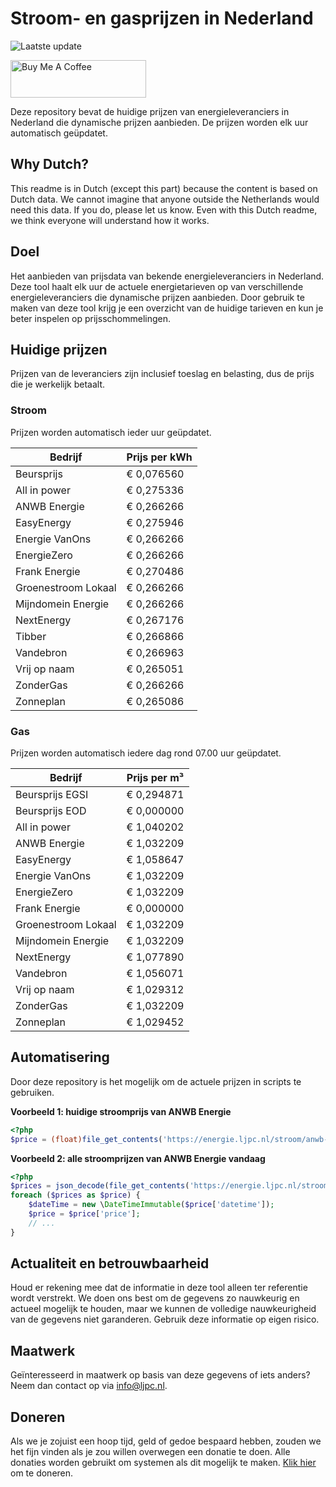 # Stroom- en gasprijzen in Nederland

![Laatste update](https://img.shields.io/badge/laatste%20update-2023--10--08%2011%3A00%20CET-brightgreen)

<a href="https://www.buymeacoffee.com/Lars-" target="_blank"><img src="https://cdn.buymeacoffee.com/buttons/v2/default-orange.png" alt="Buy Me A Coffee" height="60" style="height: 60px !important;width: 217px !important;" ></a>

Deze repository bevat de huidige prijzen van energieleveranciers in Nederland die dynamische prijzen aanbieden. De prijzen worden elk uur automatisch geüpdatet.

## Why Dutch?

This readme is in Dutch (except this part) because the content is based on Dutch data. We cannot imagine that anyone outside the Netherlands would need this data. If you do, please let us know. Even with this Dutch readme, we think
everyone will understand how it works.

## Doel

Het aanbieden van prijsdata van bekende energieleveranciers in Nederland. Deze tool haalt elk uur de actuele energietarieven op van verschillende energieleveranciers die dynamische prijzen aanbieden. Door gebruik te maken van deze tool
krijg je een overzicht van de huidige tarieven en kun je beter inspelen op prijsschommelingen.

## Huidige prijzen

Prijzen van de leveranciers zijn inclusief toeslag en belasting, dus de prijs die je werkelijk betaalt.

### Stroom

Prijzen worden automatisch ieder uur geüpdatet.

 Bedrijf | Prijs per kWh 
---------|---------------
Beursprijs | € 0,076560
All in power | € 0,275336
ANWB Energie | € 0,266266
EasyEnergy | € 0,275946
Energie VanOns | € 0,266266
EnergieZero | € 0,266266
Frank Energie | € 0,270486
Groenestroom Lokaal | € 0,266266
Mijndomein Energie | € 0,266266
NextEnergy | € 0,267176
Tibber | € 0,266866
Vandebron | € 0,266963
Vrij op naam | € 0,265051
ZonderGas | € 0,266266
Zonneplan | € 0,265086


### Gas

Prijzen worden automatisch iedere dag rond 07.00 uur geüpdatet.

 Bedrijf | Prijs per m³ 
---------|--------------
Beursprijs EGSI | € 0,294871
Beursprijs EOD | € 0,000000
All in power | € 1,040202
ANWB Energie | € 1,032209
EasyEnergy | € 1,058647
Energie VanOns | € 1,032209
EnergieZero | € 1,032209
Frank Energie | € 0,000000
Groenestroom Lokaal | € 1,032209
Mijndomein Energie | € 1,032209
NextEnergy | € 1,077890
Vandebron | € 1,056071
Vrij op naam | € 1,029312
ZonderGas | € 1,032209
Zonneplan | € 1,029452


## Automatisering

Door deze repository is het mogelijk om de actuele prijzen in scripts te gebruiken.

**Voorbeeld 1: huidige stroomprijs van ANWB Energie**

```php
<?php
$price = (float)file_get_contents('https://energie.ljpc.nl/stroom/anwb-energie-nu.txt');

```

**Voorbeeld 2: alle stroomprijzen van ANWB Energie vandaag**

```php
<?php
$prices = json_decode(file_get_contents('https://energie.ljpc.nl/stroom/all-in-power-vandaag.json'),true);
foreach ($prices as $price) {
    $dateTime = new \DateTimeImmutable($price['datetime']);
    $price = $price['price'];
    // ...
}
```

## Actualiteit en betrouwbaarheid

Houd er rekening mee dat de informatie in deze tool alleen ter referentie wordt verstrekt. We doen ons best om de gegevens zo nauwkeurig en actueel mogelijk te houden, maar we kunnen de volledige nauwkeurigheid van de gegevens niet
garanderen. Gebruik deze informatie op eigen risico.

## Maatwerk

Geïnteresseerd in maatwerk op basis van deze gegevens of iets anders? Neem dan contact op
via [info@ljpc.nl](mailto:info@ljpc.nl?subject=Energie%20prijzen).

## Doneren

Als we je zojuist een hoop tijd, geld of gedoe bespaard hebben, zouden we het fijn vinden als je zou willen overwegen een
donatie te doen. Alle donaties worden gebruikt om systemen als dit mogelijk te
maken. [Klik hier](https://www.buymeacoffee.com/Lars-) om te doneren.
